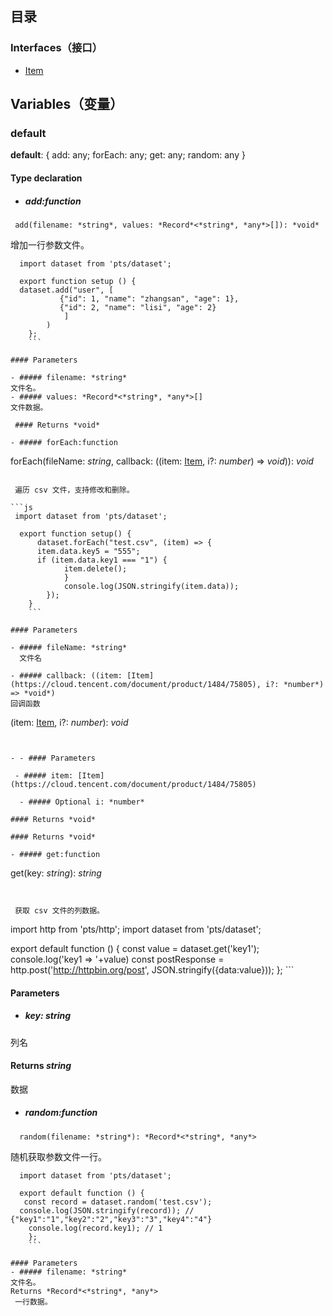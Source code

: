 ## 目录

### Interfaces（接口）
- [Item](https://cloud.tencent.com/document/product/1484/75805)

## Variables（变量）
[](id:default)

### default
**default**:  { add: any; forEach: any; get: any; random: any }


#### Type declaration

- ##### add:function

```
 add(filename: *string*, values: *Record*<*string*, *any*>[]): *void*
```
增加一行参数文件。

```
  import dataset from 'pts/dataset';
    
  export function setup () {
  dataset.add("user", [
           {"id": 1, "name": "zhangsan", "age": 1},
           {"id": 2, "name": "lisi", "age": 2}
            ]
        )
    };
    ```

#### Parameters

- ##### filename: *string*
文件名。
- ##### values: *Record*<*string*, *any*>[]
文件数据。

 #### Returns *void*

- ##### forEach:function

```
forEach(fileName: *string*, callback: ((item: [Item](https://cloud.tencent.com/document/product/1484/75805), i?: *number*) => *void*)): *void*
```

 遍历 csv 文件，支持修改和删除。

```js
 import dataset from 'pts/dataset';
    
  export function setup() {
      dataset.forEach("test.csv", (item) => {
      item.data.key5 = "555";
      if (item.data.key1 === "1") {
            item.delete();
            }
            console.log(JSON.stringify(item.data));
        });
    }
    ```

#### Parameters

- ##### fileName: *string*
  文件名

- ##### callback: ((item: [Item](https://cloud.tencent.com/document/product/1484/75805), i?: *number*) => *void*)
回调函数

```
 (item: [Item](https://cloud.tencent.com/document/product/1484/75805), i?: *number*): *void*
```


- - #### Parameters

 - ##### item: [Item](https://cloud.tencent.com/document/product/1484/75805)

  - ##### Optional i: *number*

#### Returns *void*

#### Returns *void*

- ##### get:function

```
  get(key: *string*): *string*
```


 获取 csv 文件的列数据。

```
  import http from 'pts/http';
  import dataset from 'pts/dataset';
    
  export default function () {
  const value = dataset.get('key1');
  console.log('key1 => '+value)
   const postResponse = http.post('http://httpbin.org/post', JSON.stringify({data:value}));
    };
    ```

#### Parameters
- ##### key: *string*
列名

#### Returns *string*
数据

- ##### random:function

```
  random(filename: *string*): *Record*<*string*, *any*>
```

 随机获取参数文件一行。

```
  import dataset from 'pts/dataset';
    
  export default function () {
   const record = dataset.random('test.csv');
  console.log(JSON.stringify(record)); // {"key1":"1","key2":"2","key3":"3","key4":"4"}
    console.log(record.key1); // 1 
    };
    ```

#### Parameters
- ##### filename: *string*
文件名。
Returns *Record*<*string*, *any*>
 一行数据。

